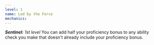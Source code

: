 ```yaml
---
level: 1
name: Led by the Force
mechanics:
---
```

_**Sentinel:** 1st level_
You can add half your proficiency bonus to any ability check you make that doesn't already include your proficiency bonus.